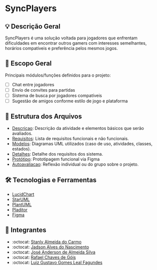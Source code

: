 # SyncPlayers

## 💡 Descrição Geral
SyncPlayers é uma solução voltada para jogadores que enfrentam dificuldades em encontrar outros gamers com interesses semelhantes, horários compatíveis e preferência pelos mesmos jogos.

## 📌 Escopo Geral
Principais módulos/funções definidos para o projeto:

- [ ] Chat entre jogadores
- [ ] Envio de convites para partidas
- [ ] Sistema de busca por jogadores compatíveis
- [ ] Sugestão de amigos conforme estilo de jogo e plataforma

## 📁 Estrutura dos Arquivos
- [Descricao](./descricao/readme.md): Descrição da atividade e elementos básicos que serão avaliados.
- [Requisitos](/modelos/requisitos.md): Lista de requisitos funcionais e não funcionais.
- [Modelos](./modelos/readme.md): Diagramas UML utilizados (caso de uso, atividades, classes, estados).
- [Detalhes](./modelos/DiagramaCasodeUso/CasosUsoDescricao.md): Detalhe dos requisitos dos sistema.
- [Protótipo](https://www.figma.com/proto/xVWSRcDrZ3ZiE8HrWozRtM/Prot%C3%B3tipo-SyncPlayers?node-id=3-2064&p=f&t=JZQfAdfdpuUK8wUX-0&scaling=scale-down&content-scaling=fixed&page-id=3%3A2062&starting-point-node-id=3%3A2064): Prototipagem funcional via Figma
- [Autoavaliacao](./descricao/autoavaliacao.md): Reflexão individual ou do grupo sobre o projeto.

## 🛠️ Tecnologias e Ferramentas

- [LucidChart](https://www.lucidchart.com)
- [StarUML](https://staruml.io/)
- [PlantUML](https://plantuml.com/)
- [Pladitor](https://plantumleditor.com)
- [Figma](https://www.figma.com/)

## 👥 Integrantes
- :octocat: [Stanly Almeida do Carmo](https://github.com/Stanly1BR/)
- :octocat: [Jadson Alves do Nascimento](https://github.com/JadsonGitHub)
- :octocat: [José Anderson de Almeida Silva](https://github.com/andersonsillva1/)
- :octocat: [Rafael Chaves de Góis](https://github.com/RafaelRTXrv297)
- :octocat: [Luiz Gustavo Gomes Leal Fagundes](https://github.com/LuizGomesL)
